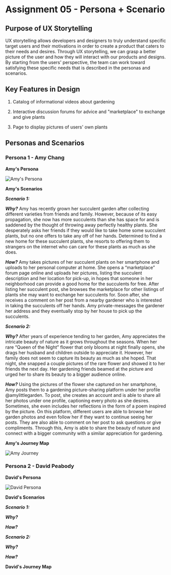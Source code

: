 # Assignment 05 - Persona + Scenario
## Purpose of UX Storytelling
UX storytelling allows developers and designers to truly understand specific target users and their motivations in order to create a product that caters to their needs and desires. Through UX storytelling, we can grasp a better picture of the user and how they will interact with our products and designs. By starting from the users' perspective, the team can work toward satisfying these specific needs that is described in the personas and scenarios. 

## Key Features in Design
1. Catalog of informational videos about gardening


2. Interactive discussion forums for advice and "marketplace" to exchange and give plants


3. Page to display pictures of users' own plants

## Personas and Scenarios
### Persona 1 - Amy Chang
**Amy's Persona**


![Amy's Persona](DH150_Amy_Persona.png)

**Amy's Scenarios**


***Scenario 1:***


***Why?*** Amy has recently grown her succulent garden after collecting different varieties from friends and family. However, because of its easy propagation, she now has more succulents than she has space for and is saddened by the thought of throwing away perfectly healthy plants. She desperately asks her friends if they would like to take home some succulent plants, but no one offers to take any off of her hands. Determined to find a new home for these succulent plants, she resorts to offering them to strangers on the internet who can care for these plants as much as she does. 


***How?*** Amy takes pictures of her succulent plants on her smartphone and uploads to her personal computer at home. She opens a “marketplace” forum page online and uploads her pictures, listing the succulent description and her location for pick-up, in hopes that someone in her neighborhood can provide a good home for the succulents for free. After listing her succulent post, she browses the marketplace for other listings of plants she may want to exchange her succulents for. Soon after, she receives a comment on her post from a nearby gardener who is interested in taking the succulents off her hands. Amy private-messages the gardener her address and they eventually stop by her house to pick up the succulents. 


***Scenario 2:***


***Why?*** After years of experience tending to her garden, Amy appreciates the intricate beauty of nature as it grows throughout the seasons. When her rare “Queen of the Night” flower that only blooms at night finally opens, she drags her husband and children outside to appreciate it. However, her family does not seem to capture its beauty as much as she hoped. That night, she snapped a couple pictures of the rare flower and showed it to her friends the next day. Her gardening friends beamed at the picture and urged her to share its beauty to a bigger audience online.


***How?*** Using the pictures of the flower she captured on her smartphone, Amy posts them to a gardening picture-sharing platform under her profile @amylittlegarden. To post, she creates an account and is able to share all her photos under one profile, captioning every photo as she desires. Sometimes, she even includes her reflections in the form of a poem inspired by the picture. On this platform, different users are able to browse her garden photos and even follow her if they want to continue seeing her posts. They are also able to comment on her post to ask questions or give compliments. Through this, Amy is able to share the beauty of nature and connect with a bigger community with a similar appreciation for gardening.

**Amy's Journey Map**


![Amy Journey](Amy_Journey_Map.png)

### Persona 2 - David Peabody 
**David's Persona**


![David Persona](DH150_David_Persona.png)

**David's Scenarios**


***Scenario 1:***


***Why?***


***How?***


***Scenario 2:***


***Why?***


***How?***


**David's Journey Map**
